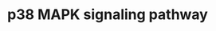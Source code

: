 ---
annotations:
- type: Pathway Ontology
  value: p38 MAPK signaling pathway
authors:
- MaintBot
- Khanspers
- Ddigles
- Mkutmon
- Egonw
- Eweitz
description: p38 MAPKs are members of the MAPK family that are activated by a variety
  of environmental stresses and inflammatory cytokines. Stress signals are delivered
  to this cascade by members of small GTPases of the Rho family (Rac, Rho, Cdc42).
  As with other MAPK cascades, the membrane-proximal component is a MAPKKK, typically
  a MEKK or a mixed lineage kinase (MLK). The MAPKKK phosphorylates and activated
  MKK3/5, the p38 MAPK kinase. MKK3/6 can also be activated directly by ASK1, which
  is stimulated by apoptotic stimuli. P38 MAK is involved in regulation of Hsp27 and
  MAPKAP-2 and several transcription factors including ATF2, STAT1, THE Max/Myc complex,
  MEF-2, ELK-1 and indirectly CREB via activation of MSK1.
last-edited: 2021-05-14
organisms:
- Gallus gallus
redirect_from:
- /index.php/Pathway:WP803
- /instance/WP803
schema-jsonld:
- '@context': https://schema.org/
  '@id': https://wikipathways.github.io/pathways/WP803.html
  '@type': Dataset
  creator:
    '@type': Organization
    name: WikiPathways
  description: p38 MAPKs are members of the MAPK family that are activated by a variety
    of environmental stresses and inflammatory cytokines. Stress signals are delivered
    to this cascade by members of small GTPases of the Rho family (Rac, Rho, Cdc42).
    As with other MAPK cascades, the membrane-proximal component is a MAPKKK, typically
    a MEKK or a mixed lineage kinase (MLK). The MAPKKK phosphorylates and activated
    MKK3/5, the p38 MAPK kinase. MKK3/6 can also be activated directly by ASK1, which
    is stimulated by apoptotic stimuli. P38 MAK is involved in regulation of Hsp27
    and MAPKAP-2 and several transcription factors including ATF2, STAT1, THE Max/Myc
    complex, MEF-2, ELK-1 and indirectly CREB via activation of MSK1.
  keywords:
  - HMGN1
  - ELK1
  - MAP3K1
  - TRADD
  - CDC42
  - MAP3K5
  - RASGRF1
  - MEF2D
  - CREB1
  - SHC1
  - cRac1A
  - MAP2K4
  - TGFB2
  - PLA2G4A
  - RPS6KA5
  - MAP2K6
  - DAXX
  - HSPB1
  - GRB2
  - MAPKAPK5
  - HRAS
  - MKNK1
  - ATF2
  - ChALK5
  - MAP3K9
  - MAP3K7
  - TRAF2
  - MAPKAPK2
  - MAPK14
  - MYC
  - DDIT3
  - MAX
  - RIPK1
  - STAT1
  - Apoptosis
  license: CC0
  name: p38 MAPK signaling pathway
seo: CreativeWork
title: p38 MAPK signaling pathway
wpid: WP803
---